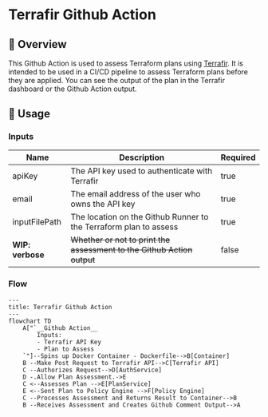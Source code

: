 # Terrafir Github Action
## 👋 Overview 
This Github Action is used to assess Terraform plans using [Terrafir](https://www.terrafir.com). It is intended to be used in a CI/CD pipeline to assess Terraform plans before they are applied. You can see the output of the plan in the Terrafir dashboard or the Github Action output.

## 🚀 Usage
### Inputs
| Name | Description | Required |
| --- | --- | --- |
| apiKey | The API key used to authenticate with Terrafir | true |
| email | The email address of the user who owns the API key | true |
| inputFilePath | The location on the Github Runner to the Terraform plan to assess | true |
| __WIP: verbose__ | ~~Whether or not to print the assessment to the Github Action output~~ | false |


### Flow

```mermaid
---
title: Terrafir Github Action
---
flowchart TD
    A["`__Github Action__
        Inputs:
        - Terrafir API Key
        - Plan to Assess
    `"]--Spins up Docker Container - Dockerfile-->B[Container]
    B --Make Post Request to Terrafir API-->C[Terrafir API]
    C --Authorizes Request-->D[AuthService]
    D -.Allow Plan Assessment.->E
    C <--Assesses Plan -->E[PlanService]
    E <--Sent Plan to Policy Engine -->F[Policy Engine]
    C --Processes Assessment and Returns Result to Container-->B
    B --Receives Assessment and Creates Github Comment Output-->A
```
